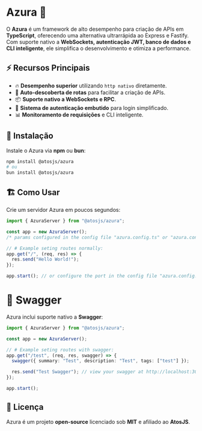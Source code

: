 # Azura 🚀

O **Azura** é um framework de alto desempenho para criação de APIs em **TypeScript**, oferecendo uma alternativa ultrarrápida ao Express e Fastify. Com suporte nativo a **WebSockets, autenticação JWT, banco de dados e CLI inteligente**, ele simplifica o desenvolvimento e otimiza a performance.

## ⚡ Recursos Principais

- 🔥 **Desempenho superior** utilizando `http nativo` diretamente.
- 🔄 **Auto-descoberta de rotas** para facilitar a criação de APIs.
- 📦 **Suporte nativo a WebSockets e RPC**.
- 🔐 **Sistema de autenticação embutido** para login simplificado.
- 📊 **Monitoramento de requisições** e CLI inteligente.

## 🚀 Instalação

Instale o Azura via **npm** ou **bun**:

```sh
npm install @atosjs/azura
# ou
bun install @atosjs/azura
```

## 🏗️ Como Usar

Crie um servidor Azura em poucos segundos:

```ts
import { AzuraServer } from "@atosjs/azura";

const app = new AzuraServer();
/* params configured in the config file "azura.config.ts" or "azura.config.js" */

// # Example seting routes normally:
app.get("/", (req, res) => {
  res.send("Hello World!");
});

app.start(); // or configure the port in the config file "azura.config.ts" or "azura.config.js"
```

# 🔗 Swagger

Azura inclui suporte nativo a **Swagger**:

```ts
import { AzuraServer } from "@atosjs/azura";

const app = new AzuraServer();

// # Example seting routes with swagger:
app.get("/test", (req, res, swagger) => {
  swagger({ summary: "Test", description: "Test", tags: ["test"] });

  res.send("Test Swagger"); // view your swagger at http://localhost:3000/docs route or you swagger json file at http://localhost:3000/swagger.json
});

app.start();
```

## 📜 Licença

Azura é um projeto **open-source** licenciado sob **MIT** e afiliado ao **AtosJS**.
